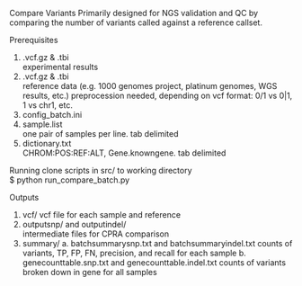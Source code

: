 Compare Variants
Primarily designed for NGS validation and QC by comparing the number of variants called against a reference callset.

Prerequisites
1. <sample>.vcf.gz & .tbi  
 experimental results
2. <reference>.vcf.gz & .tbi  
 reference data (e.g. 1000 genomes project, platinum genomes, WGS results, etc.)
 preprocession needed, depending on vcf format: 0/1 vs 0|1, 1 vs chr1, etc.
3. config_batch.ini
4. sample.list	
  one pair of samples per line. tab delimited
5. dictionary.txt	
  CHROM:POS:REF:ALT, Gene.knowngene. tab delimited
  
Running
clone scripts in src/ to working directory	
$ python run_compare_batch.py

Outputs
1. vcf/	
  vcf file for each sample and reference
2. outputsnp/ and outputindel/	
  intermediate files for CPRA comparison
3. summary/	
  a. batchsummarysnp.txt and batchsummaryindel.txt
    counts of variants, TP, FP, FN, precision, and recall for each sample
  b. genecounttable.snp.txt and genecounttable.indel.txt
    counts of variants broken down in gene for all samples

